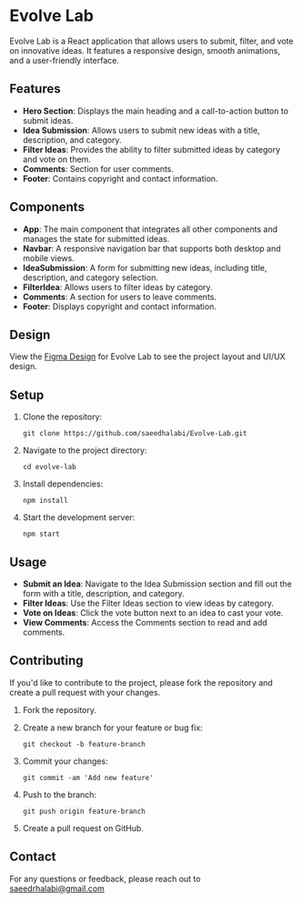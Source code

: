 Evolve Lab
==========

Evolve Lab is a React application that allows users to submit, filter, and vote on innovative ideas. It features a responsive design, smooth animations, and a user-friendly interface.

Features
--------

-   **Hero Section**: Displays the main heading and a call-to-action button to submit ideas.
-   **Idea Submission**: Allows users to submit new ideas with a title, description, and category.
-   **Filter Ideas**: Provides the ability to filter submitted ideas by category and vote on them.
-   **Comments**: Section for user comments.
-   **Footer**: Contains copyright and contact information.

Components
----------

-   **App**: The main component that integrates all other components and manages the state for submitted ideas.
-   **Navbar**: A responsive navigation bar that supports both desktop and mobile views.
-   **IdeaSubmission**: A form for submitting new ideas, including title, description, and category selection.
-   **FilterIdea**: Allows users to filter ideas by category.
-   **Comments**: A section for users to leave comments.
-   **Footer**: Displays copyright and contact information.

Design
------

View the <a href="https://www.figma.com/design/ZVjIDmZ9nRMspKsZEenMlD/Innovate-Hub?node-id=0-1&t=Vro3leR4rB8lzW2f-1">Figma Design</a> for Evolve Lab to see the project layout and UI/UX design.

Setup
-----

1.  Clone the repository:

    `git clone https://github.com/saeedhalabi/Evolve-Lab.git`

2.  Navigate to the project directory:

    `cd evolve-lab`

3.  Install dependencies:

    `npm install`

4.  Start the development server:

    `npm start`

Usage
-----

-   **Submit an Idea**: Navigate to the Idea Submission section and fill out the form with a title, description, and category.
-   **Filter Ideas**: Use the Filter Ideas section to view ideas by category.
-   **Vote on Ideas**: Click the vote button next to an idea to cast your vote.
-   **View Comments**: Access the Comments section to read and add comments.

Contributing
------------

If you'd like to contribute to the project, please fork the repository and create a pull request with your changes.

1.  Fork the repository.
2.  Create a new branch for your feature or bug fix:

    `git checkout -b feature-branch`

3.  Commit your changes:

    `git commit -am 'Add new feature'`

4.  Push to the branch:

    `git push origin feature-branch`

5.  Create a pull request on GitHub.


Contact
-------

For any questions or feedback, please reach out to saeedrhalabi@gmail.com